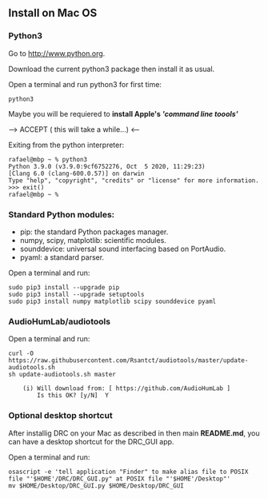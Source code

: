 
## Install on Mac OS

### Python3

Go to http://www.python.org.

Download the current python3 package then install it as usual.

Open a terminal and run python3 for first time:

    python3

Maybe you will be requiered to **install Apple's _'command line toools'_**

--> ACCEPT ( this will take a while...) <--

Exiting from the python interpreter:

    rafael@mbp ~ % python3
    Python 3.9.0 (v3.9.0:9cf6752276, Oct  5 2020, 11:29:23) 
    [Clang 6.0 (clang-600.0.57)] on darwin
    Type "help", "copyright", "credits" or "license" for more information.
    >>> exit()
    rafael@mbp ~ % 


### Standard Python modules:

- pip: the standard Python packages manager.
- numpy, scipy, matplotlib: scientific modules.
- sounddevice: universal sound interfacing based on PortAudio.
- pyaml: a standard parser.

Open a terminal and run:

    sudo pip3 install --upgrade pip
    sudo pip3 install --upgrade setuptools
    sudo pip3 install numpy matplotlib scipy sounddevice pyaml

### AudioHumLab/audiotools

Open a terminal and run:

    curl -O  https://raw.githubusercontent.com/Rsantct/audiotools/master/update-audiotools.sh
    sh update-audiotools.sh master

        (i) Will download from: [ https://github.com/AudioHumLab ]
            Is this OK? [y/N]  Y
             
### Optional desktop shortcut

After installig DRC on your Mac as described in then main **README.md**, you can have a desktop shortcut for the DRC_GUI app.

Open a terminal and run:

    osascript -e 'tell application "Finder" to make alias file to POSIX file "'$HOME'/DRC/DRC_GUI.py" at POSIX file "'$HOME'/Desktop"'
    mv $HOME/Desktop/DRC_GUI.py $HOME/Desktop/DRC_GUI


